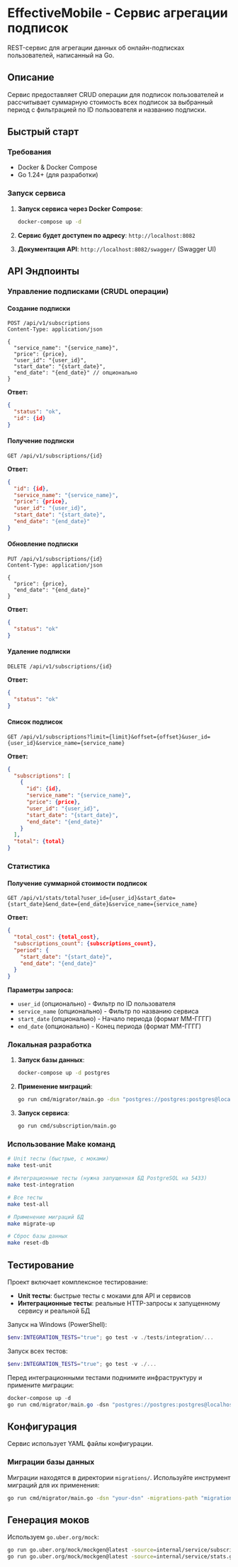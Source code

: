 # EffectiveMobile - Сервис агрегации подписок

REST-сервис для агрегации данных об онлайн-подписках пользователей, написанный на Go.

## Описание

Сервис предоставляет CRUD операции для подписок пользователей и рассчитывает суммарную стоимость всех подписок за выбранный период с фильтрацией по ID пользователя и названию подписки.

## Быстрый старт

### Требования
- Docker & Docker Compose
- Go 1.24+ (для разработки)

### Запуск сервиса

1. **Запуск сервиса через Docker Compose**:
   ```bash
   docker-compose up -d
   ```

2. **Сервис будет доступен по адресу**: `http://localhost:8082`

3. **Документация API**: `http://localhost:8082/swagger/` (Swagger UI)

## API Эндпоинты

### Управление подписками (CRUDL операции)

#### Создание подписки
```http
POST /api/v1/subscriptions
Content-Type: application/json

{
  "service_name": "{service_name}",
  "price": {price},
  "user_id": "{user_id}",
  "start_date": "{start_date}",
  "end_date": "{end_date}" // опционально
}
```

**Ответ:**
```json
{
  "status": "ok",
  "id": {id}
}
```

#### Получение подписки
```http
GET /api/v1/subscriptions/{id}
```

**Ответ:**
```json
{
  "id": {id},
  "service_name": "{service_name}",
  "price": {price},
  "user_id": "{user_id}",
  "start_date": "{start_date}",
  "end_date": "{end_date}"
}
```

#### Обновление подписки
```http
PUT /api/v1/subscriptions/{id}
Content-Type: application/json

{
  "price": {price},
  "end_date": "{end_date}"
}
```

**Ответ:**
```json
{
  "status": "ok"
}
```

#### Удаление подписки
```http
DELETE /api/v1/subscriptions/{id}
```

**Ответ:**
```json
{
  "status": "ok"
}
```

#### Список подписок
```http
GET /api/v1/subscriptions?limit={limit}&offset={offset}&user_id={user_id}&service_name={service_name}
```

**Ответ:**
```json
{
  "subscriptions": [
    {
      "id": {id},
      "service_name": "{service_name}",
      "price": {price},
      "user_id": "{user_id}",
      "start_date": "{start_date}",
      "end_date": "{end_date}"
    }
  ],
  "total": {total}
}
```

### Статистика

#### Получение суммарной стоимости подписок
```http
GET /api/v1/stats/total?user_id={user_id}&start_date={start_date}&end_date={end_date}&service_name={service_name}
```

**Ответ:**
```json
{
  "total_cost": {total_cost},
  "subscriptions_count": {subscriptions_count},
  "period": {
    "start_date": "{start_date}",
    "end_date": "{end_date}"
  }
}
```

**Параметры запроса:**
- `user_id` (опционально) - Фильтр по ID пользователя
- `service_name` (опционально) - Фильтр по названию сервиса
- `start_date` (опционально) - Начало периода (формат ММ-ГГГГ)
- `end_date` (опционально) - Конец периода (формат ММ-ГГГГ)

### Локальная разработка

1. **Запуск базы данных**:
   ```bash
   docker-compose up -d postgres
   ```

2. **Применение миграций**:
   ```bash
   go run cmd/migrator/main.go -dsn "postgres://postgres:postgres@localhost:5433/subscriptions?sslmode=disable" -migrations-path "migrations"
   ```

3. **Запуск сервиса**:
   ```bash
   go run cmd/subscription/main.go
   ```

### Использование Make команд

```bash
# Unit тесты (быстрые, с моками)
make test-unit

# Интеграционные тесты (нужна запущенная БД PostgreSQL на 5433)
make test-integration

# Все тесты
make test-all

# Применение миграций БД
make migrate-up

# Сброс базы данных
make reset-db
```

## Тестирование

Проект включает комплексное тестирование:

- **Unit тесты**: быстрые тесты с моками для API и сервисов
- **Интеграционные тесты**: реальные HTTP-запросы к запущенному сервису и реальной БД

Запуск на Windows (PowerShell):
```powershell
$env:INTEGRATION_TESTS="true"; go test -v ./tests/integration/...
```

Запуск всех тестов:
```powershell
$env:INTEGRATION_TESTS="true"; go test -v ./...
```

Перед интеграционными тестами поднимите инфраструктуру и примените миграции:
```powershell
docker-compose up -d
go run cmd/migrator/main.go -dsn "postgres://postgres:postgres@localhost:5433/subscriptions?sslmode=disable" -migrations-path "migrations"
```

## Конфигурация

Сервис использует YAML файлы конфигурации. 

### Миграции базы данных

Миграции находятся в директории `migrations/`. Используйте инструмент миграций для их применения:

```bash
go run cmd/migrator/main.go -dsn "your-dsn" -migrations-path "migrations"
```

## Генерация моков

Используем `go.uber.org/mock`:
```bash
go run go.uber.org/mock/mockgen@latest -source=internal/service/subscription.go -destination=internal/service/subscription_mock.go -package=service
go run go.uber.org/mock/mockgen@latest -source=internal/service/stats.go -destination=internal/service/stats_mock.go -package=service
```